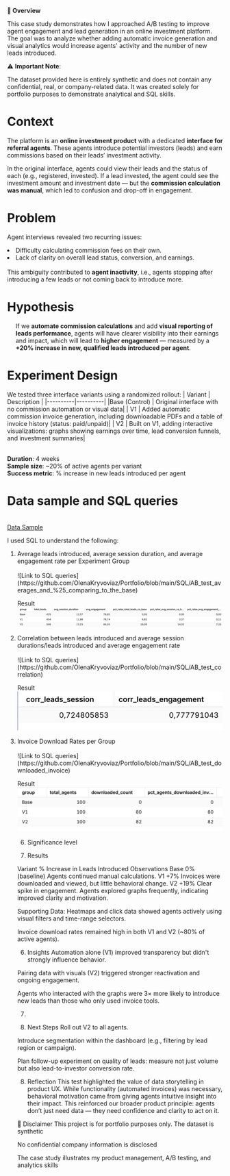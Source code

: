 📌<strong> Overview</strong>

This case study demonstrates how I approached A/B testing to improve agent engagement and lead generation in an online investment platform.
The goal was to analyze whether adding automatic invoice generation and visual analytics would increase agents' activity and the number of new leads introduced.

⚠️ <strong>Important Note</strong>:

The dataset provided here is entirely synthetic and does not contain any confidential, real, or company-related data. It was created solely for portfolio purposes to demonstrate analytical and SQL skills.

# Context

The platform is an <strong>online investment product</strong> with a dedicated <strong>interface for referral agents</strong>. These agents introduce potential investors (leads) and earn commissions based on their leads’ investment activity.
<p>In the original interface, agents could view their leads and the status of each (e.g., registered, invested). If a lead invested, the agent could see the investment amount and investment date — but the <strong>commission calculation was manual</strong>, which led to confusion and drop-off in engagement.

# Problem

Agent interviews revealed two recurring issues:

<li>Difficulty calculating commission fees on their own.</li>
<li>Lack of clarity on overall lead status, conversion, and earnings.</li>
<br>
This ambiguity contributed to <strong>agent inactivity</strong>, i.e., agents stopping after introducing a few leads or not coming back to introduce more.

# Hypothesis

<p style="margin-left:20px;">If we <strong>automate commission calculations</strong> and add <strong>visual reporting of leads performance</strong>, agents will have clearer visibility into their earnings and impact, which will lead to <strong>higher engagement</strong> — measured by a <strong>+20% increase in new, qualified leads introduced per agent</strong>.</p>

# Experiment Design

We tested three interface variants using a randomized rollout:
| Variant | Description | 
|----------|----------|
|Base (Control)   | Original interface with no commission automation or visual data| 
| V1    | Added automatic commission invoice generation, including downloadable PDFs and a table of invoice history (status: paid/unpaid)| 
| V2    | Built on V1, adding interactive visualizations: graphs showing earnings over time, lead conversion funnels, and investment summaries| 

<br>
<strong>Duration</strong>: 4 weeks
<br>
<strong>Sample size</strong>: ~20% of active agents per variant
<br>
<strong>Success metric</strong>: % increase in new leads introduced per agent

# Data sample and SQL queries
<br>
<a href="https://docs.google.com/spreadsheets/d/1abXU5Oc9gYd9ISvtK3EyOxtoDPCswqM4a18p5dSIy0A/edit?usp=sharing">Data Sample</a>
<br>

I used SQL to understand the following:
<ol type="1">
 <li>Average leads introduced, average session duration, and average engagement rate per Experiment Group </li>
<br>
  ![Link to SQL queries](https://github.com/OlenaKryvoviaz/Portfolio/blob/main/SQL/AB_test_averages_and_%25_comparing_to_the_base)
  
Result
<br>
![Result 1](https://github.com/OlenaKryvoviaz/Portfolio/blob/main/images/Portfolio%20A%3AB%20test%20SQL%201.png)


<li>Correlation between leads introduced and average session durations/leads introduced and average engagement rate</li>
<br>
  ![Link to SQL queries](https://github.com/OlenaKryvoviaz/Portfolio/blob/main/SQL/AB_test_correlation)
  
Result
<br>
![Result 2](https://github.com/OlenaKryvoviaz/Portfolio/blob/main/images/Portfolio%20A%3AB%20test%20SQL%202.png)

<li>Invoice Download Rates per Group</li>
<br>
  ![Link to SQL queries](https://github.com/OlenaKryvoviaz/Portfolio/blob/main/SQL/AB_test_downloaded_invoice)
  
Result
<br>
![Result 3](https://github.com/OlenaKryvoviaz/Portfolio/blob/main/images/Portfolio%20A%3AB%20test%20SQL%203.png)


6. Significance level

7. Results


Variant
% Increase in Leads Introduced
Observations
Base
0% (baseline)
Agents continued manual calculations.
V1
+7%
Invoices were downloaded and viewed, but little behavioral change.
V2
+19%
Clear spike in engagement. Agents explored graphs frequently, indicating improved clarity and motivation.


Supporting Data:
Heatmaps and click data showed agents actively using visual filters and time-range selectors.


Invoice download rates remained high in both V1 and V2 (~80% of active agents).



6. Insights
Automation alone (V1) improved transparency but didn't strongly influence behavior.


Pairing data with visuals (V2) triggered stronger reactivation and ongoing engagement.


Agents who interacted with the graphs were 3× more likely to introduce new leads than those who only used invoice tools.



7. 

8. Next Steps
Roll out V2 to all agents.


Introduce segmentation within the dashboard (e.g., filtering by lead region or campaign).


Plan follow-up experiment on quality of leads: measure not just volume but also lead-to-investor conversion rate.



8. Reflection
This test highlighted the value of data storytelling in product UX. While functionality (automated invoices) was necessary, behavioral motivation came from giving agents intuitive insight into their impact. This reinforced our broader product principle: agents don’t just need data — they need confidence and clarity to act on it.


📢 Disclaimer
This project is for portfolio purposes only.
The dataset is synthetic


No confidential company information is disclosed


The case study illustrates my product management, A/B testing, and analytics skills


